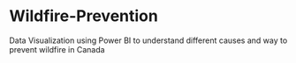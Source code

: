 # Wildfire-Prevention
Data Visualization using Power BI to understand different causes and way to prevent wildfire in Canada
